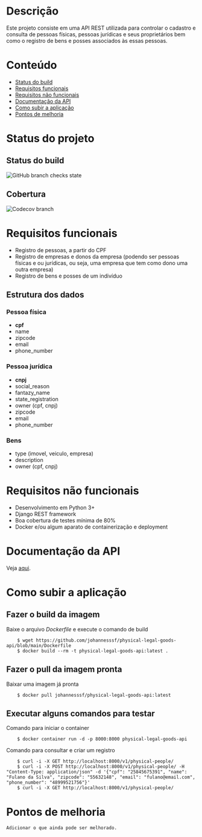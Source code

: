 # Descrição

Este projeto consiste em uma API REST utilizada para controlar o cadastro e consulta de pessoas físicas, pessoas jurídicas e seus proprietários bem como o registro de bens e posses associados às essas pessoas.

# Conteúdo

* [Status do build](#Status_do_build)
* [Requisitos funcionais](#Requisitos_funcionais)
* [Requisitos não funcionais](#Requisitos_não_funcionais)
* [Documentação da API](#Documentação_da_API)
* [Como subir a aplicação](#Como_subir_a_aplicação)
* [Pontos de melhoria](#Pontos_de_melhoria)

# Status do projeto

## Status do build

![GitHub branch checks state](https://img.shields.io/github/checks-status/johannesssf/physical-legal-goods-api/main?style=plastic)

## Cobertura

![Codecov branch](https://img.shields.io/codecov/c/github/johannesssf/physical-legal-goods-api/main)

# Requisitos funcionais

* Registro de pessoas, a partir do CPF
* Registro de empresas e donos da empresa (podendo ser pessoas físicas e ou jurídicas, ou seja, uma empresa que tem como dono uma outra empresa)
* Registro de bens e posses de um indivíduo

## Estrutura dos dados

### Pessoa física

* **cpf**
* name
* zipcode
* email
* phone_number

### Pessoa jurídica

* **cnpj**
* social_reason
* fantazy_name
* state_registration
* owner (cpf, cnpj)
* zipcode
* email
* phone_number

### Bens

* type (imovel, veiculo, empresa)
* description
* owner (cpf, cnpj)

# Requisitos não funcionais

* Desenvolvimento em Python 3+
* Django REST framework
* Boa cobertura de testes mínima de 80%
* Docker e/ou algum aparato de containerização e deployment

# Documentação da API

Veja [aqui](https://johannesssf.github.io/physical-legal-goods-api/).

# Como subir a aplicação

## Fazer o build da imagem

Baixe o arquivo _Dockerfile_ e execute o comando de build

        $ wget https://github.com/johannesssf/physical-legal-goods-api/blob/main/Dockerfile
        $ docker build --rm -t physical-legal-goods-api:latest .

## Fazer o pull da imagem pronta

Baixar uma imagem já pronta

        $ docker pull johannesssf/physical-legal-goods-api:latest

## Executar alguns comandos para testar

Comando para iniciar o container

        $ docker container run -d -p 8000:8000 physical-legal-goods-api

Comando para consultar e criar um registro

        $ curl -i -X GET http://localhost:8000/v1/physical-people/
        $ curl -i -X POST http://localhost:8000/v1/physical-people/ -H "Content-Type: application/json" -d '{"cpf": "25845675391", "name": "Fulano da Silva", "zipcode": "55632148", "email": "fulano@email.com", "phone_number": "48999521756"}'
        $ curl -i -X GET http://localhost:8000/v1/physical-people/

# Pontos de melhoria

    Adicionar o que ainda pode ser melhorado.

